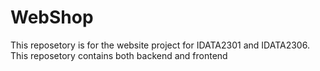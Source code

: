# WebShop
This reposetory is for the website project for IDATA2301 and IDATA2306. This reposetory contains both backend and frontend
